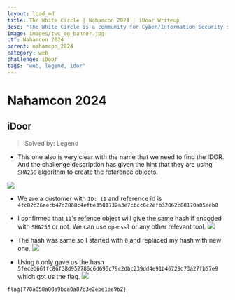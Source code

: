 ```yaml
---
layout: load_md
title: The White Circle | Nahamcon 2024 | iDoor Writeup
desc: "The White Circle is a community for Cyber/Information Security students, enthusiasts and professionals. You can discuss anything related to Security, share your knowledge with others, get help when you need it and proceed further in your journey with amazing people from all over the world."
image: images/twc_og_banner.jpg
ctf: Nahamcon 2024
parent: nahamcon_2024
category: web
challenge: iDoor
tags: "web, legend, idor"
---
```


<h1 class="heading card-title white-text">Nahamcon 2024</h1>


## iDoor
> Solved by: Legend


- This one also is very clear with the name that we need to find the IDOR. And the challenge description has given the hint that they are using `SHA256` algorithm to create the reference objects.


![](https://i.imgur.com/mLRT5Fy.png)

- We are a customer with `ID: 11` and reference id is `4fc82b26aecb47d2868c4efbe3581732a3e7cbcc6c2efb32062c08170a05eeb8`


- I confirmed that `11`'s refence object will give the same hash if encoded with `SHA256` or not. We can use `openssl` or any other relevant tool.
![](https://i.imgur.com/BABNf8E.png)

- The hash was same so I started with `0` and replaced my hash with new one.
![](https://i.imgur.com/CDT4BWw.png)

- Using `0` only gave us the hash `5feceb66ffc86f38d952786c6d696c79c2dbc239dd4e91b46729d73a27fb57e9` which got us the flag.
![](https://i.imgur.com/ykIL1iO.png)

```
flag{770a058a80a9bca0a87c3e2ebe1ee9b2}
```

